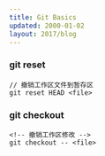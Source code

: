 ```yaml
---
title: Git Basics
updated: 2000-01-02
layout: 2017/blog
---
```


### git reset


```
// 撤销工作区文件到暂存区
git reset HEAD <file>
```

### git checkout

```
<!-- 撤销工作区修改 -->
git checkout -- <file>
```